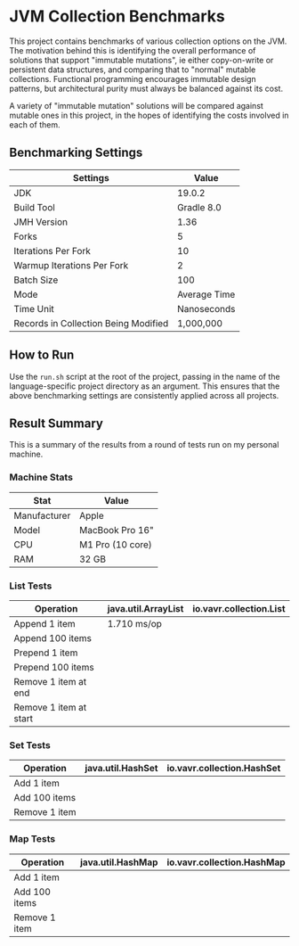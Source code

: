 # JVM Collection Benchmarks

This project contains benchmarks of various collection options on the JVM. The motivation behind this is identifying the overall performance of solutions that support "immutable mutations", ie either copy-on-write or persistent data structures, and comparing that to "normal" mutable collections. Functional programming encourages immutable design patterns, but architectural purity must always be balanced against its cost.

A variety of "immutable mutation" solutions will be compared against mutable ones in this project, in the hopes of identifying the costs involved in each of them.

## Benchmarking Settings

| Settings                             | Value        |
|--------------------------------------|--------------|
| JDK                                  | 19.0.2       |
| Build Tool                           | Gradle 8.0   |
| JMH Version                          | 1.36         |
| Forks                                | 5            |
| Iterations Per Fork                  | 10           |
| Warmup Iterations Per Fork           | 2            |
| Batch Size                           | 100          | 
| Mode                                 | Average Time |
| Time Unit                            | Nanoseconds  |
| Records in Collection Being Modified | 1,000,000    |

## How to Run

Use the `run.sh` script at the root of the project, passing in the name of the language-specific project directory as an argument. This ensures that the above benchmarking settings are consistently applied across all projects.

## Result Summary

This is a summary of the results from a round of tests run on my personal machine.

### Machine Stats
| Stat         | Value            |
|--------------|------------------|
| Manufacturer | Apple            |
| Model        | MacBook Pro 16"  |
| CPU          | M1 Pro (10 core) |
| RAM          | 32 GB            |

### List Tests

| Operation              | java.util.ArrayList | io.vavr.collection.List |
|------------------------|---------------------|-------------------------|
| Append 1 item          | 1.710 ms/op         |                         |
| Append 100 items       |                     |                         |
| Prepend 1 item         |                     |                         |
| Prepend 100 items      |                     |                         |
| Remove 1 item at end   |                     |                         |
| Remove 1 item at start |                     |                         |

### Set Tests

| Operation     | java.util.HashSet | io.vavr.collection.HashSet |
|---------------|-------------------|----------------------------|
| Add 1 item    |                   |                            |
| Add 100 items |                   |                            | 
| Remove 1 item |                   |                            |

### Map Tests

| Operation     | java.util.HashMap | io.vavr.collection.HashMap |
|---------------|-------------------|----------------------------|
| Add 1 item    |                   |                            |
| Add 100 items |                   |                            |
| Remove 1 item |                   |                            | 